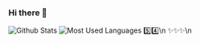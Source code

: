 ### Hi there 👋
![Github Stats](https://github-readme-stats.vercel.app/api?username=merakimoss)
![Most Used Languages](https://github-readme-stats.vercel.app/api/top-langs/?username=merakimoss)
5️⃣4️⃣\n
✨✨✨\n
<!--
**merakimoss/merakimoss** is a ✨ _special_ ✨ repository because its `README.md` (this file) appears on your GitHub profile.

Here are some ideas to get you started:

- 🔭 I’m currently working on ...
- 🌱 I’m currently learning ...
- 👯 I’m looking to collaborate on ...
- 🤔 I’m looking for help with ...
- 💬 Ask me about ...
- 📫 How to reach me: ...
- 😄 Pronouns: ...
- ⚡ Fun fact: ...
-->
